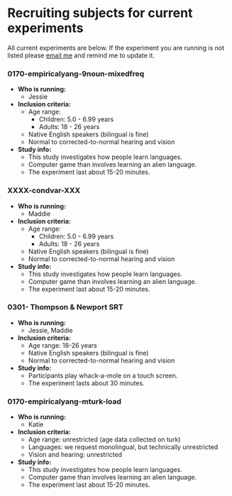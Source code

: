 # Recruiting subjects for current experiments
All current experiments are below.  If the experiment you are running is not listed please [email me][1] and remind me to update it.

### 0170-empiricalyang-9noun-mixedfreq
- **Who is running:**
	- Jessie
- **Inclusion criteria:**
	- Age range: 
      - Children: 5.0 - 6.99 years
      - Adults: 18 - 26 years
	- Native English speakers (bilingual is fine)
	- Normal to corrected-to-normal hearing and vision
- **Study info:**
	- This study investigates how people learn languages.
	- Computer game than involves learning an alien language.
	- The experiment last about 15-20 minutes.

### XXXX-condvar-XXX
- **Who is running:**
	- Maddie
- **Inclusion criteria:**
	- Age range: 
      - Children: 5.0 - 6.99 years
      - Adults: 18 - 26 years
	- Native English speakers (bilingual is fine)
	- Normal to corrected-to-normal hearing and vision
- **Study info:**
	- This study investigates how people learn languages.
	- Computer game than involves learning an alien language.
	- The experiment last about 15-20 minutes.

### 0301- Thompson & Newport SRT
- **Who is running:**
	- Jessie, Maddie
- **Inclusion criteria:**
	- Age range: 18-26 years
	- Native English speakers (bilingual is fine)
	- Normal to corrected-to-normal hearing and vision
- **Study info:**
	- Participants play whack-a-mole on a touch screen.
	- The experiment lasts about 30 minutes.

### 0170-empiricalyang-mturk-load
- **Who is running:**
	- Katie
- **Inclusion criteria:**
	- Age range: unrestricted (age data collected on turk)
	- Languages: we request monolingual, but technically unrestricted
	- Vision and hearing: unrestricted
- **Study info:**
	- This study investigates how people learn languages.
	- Computer game than involves learning an alien language.
	- The experiment last about 15-20 minutes.


[1]:	mailto:kathryn.schuler@gmail.com
[2]:	https://github.com/kschuler/lab-docs
